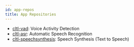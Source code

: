 ```yaml
---
id: app-repos
title: App Repositories
---
```


* [cltl-vad](https://github.com/leolani/cltl-vad): Voice Activity Detection
* [cltl-asr](https://github.com/leolani/cltl-asr): Automatic Speech Recognition
* [cltl-speechsynthesis](https://github.com/leolani/cltl-speechsynthesis): Speech Synthesis (Text to Speech)

    
